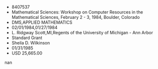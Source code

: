 
* 8407537
* Mathematical Sciences: Workshop on Computer Resources in the Mathematical Sciences, February 2 - 3, 1984, Boulder, Colorado
* DMS,APPLIED MATHEMATICS
* 02/01/1984,01/27/1984
* L. Ridgway Scott,MI,Regents of the University of Michigan - Ann Arbor
* Standard Grant
* Sheila D. Wilkinson
* 01/31/1985
* USD 25,665.00

nan

